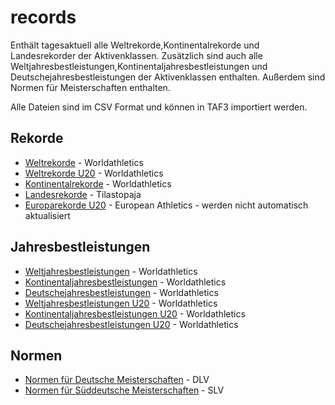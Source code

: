 # records

Enthält tagesaktuell alle Weltrekorde,Kontinentalrekorde und Landesrekorder der Aktivenklassen. Zusätzlich sind auch alle Weltjahresbestleistungen,Kontinentaljahresbestleistungen und Deutschejahresbestleistungen der Aktivenklassen enthalten. Außerdem sind Normen für Meisterschaften enthalten.

Alle Dateien sind im CSV Format und können in TAF3 importiert werden.

## Rekorde

- [Weltrekorde](records/world.csv) - Worldathletics
- [Weltrekorde U20](records/world-u20.csv) - Worldathletics
- [Kontinentalrekorde](records/area.csv) - Worldathletics
- [Landesrekorde](records/national.csv) - Tilastopaja
- [Europarekorde U20](records/european-u20/) - European Athletics - werden nicht automatisch aktualisiert
  
## Jahresbestleistungen

- [Weltjahresbestleistungen](leads/senior/world.csv) - Worldathletics
- [Kontinentaljahresbestleistungen](leads/senior/area.csv) - Worldathletics
- [Deutschejahresbestleistungen](leads/senior/germany.csv) - Worldathletics
- [Weltjahresbestleistungen U20](leads/u20/world.csv) - Worldathletics
- [Kontinentaljahresbestleistungen U20](leads/u20/area.csv) - Worldathletics 
- [Deutschejahresbestleistungen U20](leads/u20/germany.csv) - Worldathletics

## Normen

- [Normen für Deutsche Meisterschaften](limits) - DLV
- [Normen für Süddeutsche Meisterschaften](limits) - SLV
